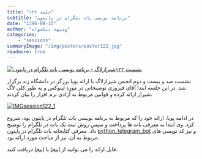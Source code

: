 ```yaml
---
title: "جلسه ۱۲۲"
subtitle: "برنامه نویسی بات تلگرام در پایتون"
date: "1396-08-15"
author: "وجیهه نیکخواه"
categories:
    - "sessions"
summaryImage: "/img/posters/poster122.jpg"
readmore: true
---
```

[![نشست ۱۲۲شیرازلاگ - برنامه نویسی بات تلگرام در پایتون](../../img/posters/poster122.jpg)](../../img/poster122.jpg)

نشست صد و بیست و دوم انجمن شیرازلاگ با ارائه پویا برزگر در دانشگاه زند برگزار شد. در این جلسه ابتدا آقای فیروزی توضیحاتی در مورد لینوکس و به طور کلی لاگ شیراز ارائه کرده و قوانین مربوط به آزادی نرم افزار را بیان کردند.

[![IMGsession122_1](../../img/IMGsession122_1.jpg)](../../img/IMGsession122_1.jpg)

در ادامه پویا، ارائه خود را که مربوط به برنامه نویسی بات تلگرام در پایتون بود، شروع کرد. وی ابتدا به معرفی بات ها پرداخت و سپس روش ثبت یک بات در تلگرام را توضیح داد. معرفی کتابخانه بات تلگرام در پایتون [python_telegram_bot](https://www.google.com/url?sa=t&rct=j&q=&esrc=s&source=web&cd=1&ved=0ahUKEwiY_6ytnLvXAhVRzqQKHZckCFMQFggmMAA&url=https%3A%2F%2Fgithub.com%2Fpython-telegram-bot%2Fpython-telegram-bot&usg=AOvVaw0m3TJgw1WpSGOb1fu3-55L)
و نیز کد نویسی های مربوط به آن، نیز از مباحث مورد ارائه بود.

فایل ارائه را می توانید از [اینجا](https://gitlab.com/shirazlug/resources/tree/master/presentations/session_122)
یا
[اینجا](http://tiny.cc/shirazlug_s122)
دریافت کنید.


